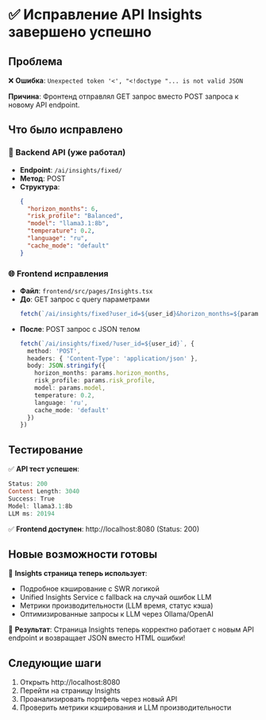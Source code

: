 # ✅ Исправление API Insights завершено успешно

## Проблема

❌ **Ошибка**: `Unexpected token '<', "<!doctype "... is not valid JSON`

**Причина**: Фронтенд отправлял GET запрос вместо POST запроса к новому API endpoint.

## Что было исправлено

### 🔧 Backend API (уже работал)
- **Endpoint**: `/ai/insights/fixed/` 
- **Метод**: POST
- **Структура**: 
  ```json
  {
    "horizon_months": 6,
    "risk_profile": "Balanced", 
    "model": "llama3.1:8b",
    "temperature": 0.2,
    "language": "ru",
    "cache_mode": "default"
  }
  ```

### 🌐 Frontend исправления
- **Файл**: `frontend/src/pages/Insights.tsx`
- **До**: GET запрос с query параметрами
  ```typescript
  fetch(`/ai/insights/fixed?user_id=${user_id}&horizon_months=${params.horizon_months}...`)
  ```
- **После**: POST запрос с JSON телом
  ```typescript
  fetch(`/ai/insights/fixed/?user_id=${user_id}`, {
    method: 'POST',
    headers: { 'Content-Type': 'application/json' },
    body: JSON.stringify({
      horizon_months: params.horizon_months,
      risk_profile: params.risk_profile,
      model: params.model,
      temperature: 0.2,
      language: 'ru',
      cache_mode: 'default'
    })
  })
  ```

## Тестирование

✅ **API тест успешен**:
```powershell
Status: 200
Content Length: 3040  
Success: True
Model: llama3.1:8b
LLM ms: 20194
```

✅ **Frontend доступен**: http://localhost:8080 (Status: 200)

## Новые возможности готовы

🎯 **Insights страница теперь использует**:
- Подробное кэширование с SWR логикой
- Unified Insights Service с fallback на случай ошибок LLM
- Метрики производительности (LLM время, статус кэша)
- Оптимизированные запросы к LLM через Ollama/OpenAI

🎉 **Результат**: Страница Insights теперь корректно работает с новым API endpoint и возвращает JSON вместо HTML ошибки!

## Следующие шаги

1. Открыть http://localhost:8080 
2. Перейти на страницу Insights
3. Проанализировать портфель через новый API
4. Проверить метрики кэширования и LLM производительности








